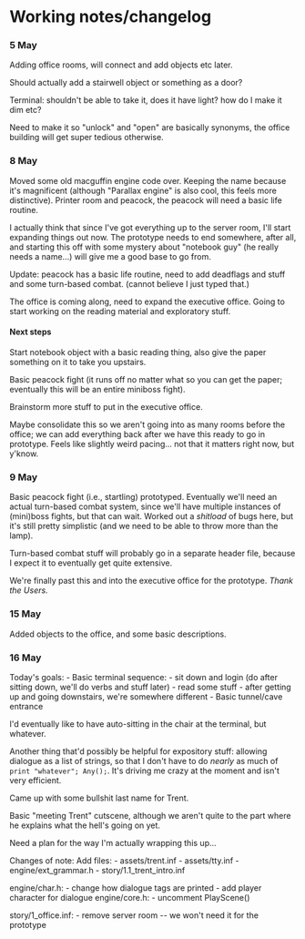 # Working notes/changelog
### 5 May
Adding office rooms, will connect and add objects etc later.

Should actually add a stairwell object or something as a door?

Terminal: shouldn't be able to take it, does it have light? how do I make it dim etc?

Need to make it so "unlock" and "open" are basically synonyms, the office building will get super tedious otherwise.


### 8 May
Moved some old macguffin engine code over. Keeping the name because it's magnificent (although "Parallax engine" is also cool, this feels more distinctive). Printer room and peacock, the peacock will need a basic life routine.

I actually think that since I've got everything up to the server room, I'll start expanding things out now. The prototype needs to end somewhere, after all, and starting this off with some mystery about "notebook guy" (he really needs a name...) will give me a good base to go from.

Update: peacock has a basic life routine, need to add deadflags and stuff and some turn-based combat. (cannot believe I just typed that.)

The office is coming along, need to expand the executive office. Going to start working on the reading material and exploratory stuff.

#### Next steps
Start notebook object with a basic reading thing, also give the paper something on it to take you upstairs.

Basic peacock fight (it runs off no matter what so you can get the paper; eventually this will be an entire miniboss fight).

Brainstorm more stuff to put in the executive office.

Maybe consolidate this so we aren't going into as many rooms before the office; we can add everything back after we have this ready to go in prototype. Feels like slightly weird pacing... not that it matters right now, but y'know.


### 9 May
Basic peacock fight (i.e., startling) prototyped. Eventually we'll need an actual turn-based combat system, since we'll have multiple instances of (mini)boss fights, but that can wait. Worked out a _shitload_ of bugs here, but it's still pretty simplistic (and we need to be able to throw more than the lamp).

Turn-based combat stuff will probably go in a separate header file, because I expect it to eventually get quite extensive.

We're finally past this and into the executive office for the prototype. _Thank the Users._



### 15 May
Added objects to the office, and some basic descriptions.


### 16 May
Today's goals:
	- Basic terminal sequence:
		- sit down and login (do after sitting down, we'll do verbs and stuff later)
		- read some stuff
		- after getting up and going downstairs, we're somewhere different
	- Basic tunnel/cave entrance

I'd eventually like to have auto-sitting in the chair at the terminal, but whatever.

Another thing that'd possibly be helpful for expository stuff: allowing dialogue as a list of strings, so that I don't have to do _nearly_ as much of `print "whatever"; Any();`. It's driving me crazy at the moment and isn't very efficient.

Came up with some bullshit last name for Trent.

Basic "meeting Trent" cutscene, although we aren't quite to the part where he explains what the hell's going on yet.

Need a plan for the way I'm actually wrapping this up...


Changes of note:
Add files:
	- assets/trent.inf
	- assets/tty.inf
	- engine/ext_grammar.h
	- story/1.1_trent_intro.inf

engine/char.h:
	- change how dialogue tags are printed
	- add player character for dialogue
engine/core.h:
	- uncomment PlayScene()

story/1_office.inf:
	- remove server room -- we won't need it for the prototype


